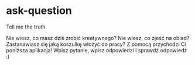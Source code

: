 # ask-question
Tell me the truth.

Nie wiesz, co masz dziś zrobić kreatywnego? Nie wiesz, co zjeść na obiad? Zastanawiasz się jaką koszulkę włożyć do pracy? Z pomocą przychodzi Ci poniższa aplikacja! Wpisz pytanie, wpisz odpowiedzi i sprawdź odpowiedź :)
